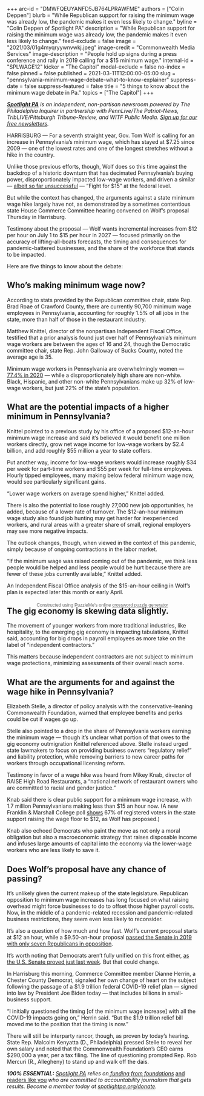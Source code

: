 +++
arc-id = "DMWFQEUYANFD5JB764LPRAWFME"
authors = ["Colin Deppen"]
blurb = "While Republican support for raising the minimum wage was already low, the pandemic makes it even less likely to change."
byline = "Colin Deppen of Spotlight PA"
description = "While Republican support for raising the minimum wage was already low, the pandemic makes it even less likely to change."
feed-exclude = false
image = "2021/03/01g4myqryywnvwkj.jpeg"
image-credit = "Commonwealth Media Services"
image-description = "People hold up signs during a press conference and rally in 2019 calling for a $15 minimum wage."
internal-id = "SPLWAGE12"
kicker = "The Capitol"
modal-exclude = false
no-index = false
pinned = false
published = 2021-03-11T12:00:00-05:00
slug = "pennsylvania-minimum-wage-debate-what-to-know-explainer"
suppress-date = false
suppress-featured = false
title = "5 things to know about the minimum wage debate in Pa."
topics = ["The Capitol"]
+++

<a href="https://www.spotlightpa.org/"><i><b>Spotlight PA</b></i></a><i> is an independent, non-partisan newsroom powered by The Philadelphia Inquirer in partnership with PennLive/The Patriot-News, TribLIVE/Pittsburgh Tribune-Review, and WITF Public Media. </i><a href="https://www.spotlightpa.org/newsletters"><i>Sign up for our free newsletters</i></a><i>.</i>

HARRISBURG — For a seventh straight year, Gov. Tom Wolf is calling for an increase in Pennsylvania’s minimum wage, which has stayed at $7.25 since 2009 — one of the lowest rates and one of the longest stretches without a hike in the country.

Unlike those previous efforts, though, Wolf does so this time against the backdrop of a historic downturn that has decimated Pennsylvania’s buying power, disproportionately impacted low-wage workers, and driven a similar — <a href="https://www.nytimes.com/live/2021/03/05/us/joe-biden-news">albeit so far unsuccessful</a> — “Fight for $15” at the federal level.

But while the context has changed, the arguments against a state minimum wage hike largely have not, as demonstrated by a sometimes contentious state House Commerce Committee hearing convened on Wolf’s proposal Thursday in Harrisburg.

<script src="https://www.spotlightpa.org/embed.js" async></script><div data-spl-embed-version="1" data-spl-src="https://www.spotlightpa.org/embeds/newsletter/"></div>

Testimony about the proposal — Wolf wants incremental increases from $12 per hour on July 1 to $15 per hour in 2027 — focused primarily on the accuracy of lifting-all-boats forecasts, the timing and consequences for pandemic-battered businesses, and the share of the workforce that stands to be impacted.

Here are five things to know about the debate:

## Who’s making minimum wage now?

According to stats provided by the Republican committee chair, state Rep. Brad Roae of Crawford County, there are currently 90,700 minimum wage employees in Pennsylvania, accounting for roughly 1.5% of all jobs in the state, more than half of those in the restaurant industry.

Matthew Knittel, director of the nonpartisan Independent Fiscal Office, testified that a prior analysis found just over half of Pennsylvania’s minimum wage workers are between the ages of 16 and 24, though the Democratic committee chair, state Rep. John Galloway of Bucks County, noted the average age is 35.

Minimum wage workers in Pennsylvania are overwhelmingly women — <a href="https://www.workstats.dli.pa.gov/Documents/Minimum%20Wage%20Reports/Minimum%20Wage%20Report%202021.pdf">77.4% in 2020</a> — while a disproportionately high share are non-white. Black, Hispanic, and other non-white Pennsylvanians make up 32% of low-wage workers, but just 22% of the state’s population.

## What are the potential impacts of a higher minimum in Pennsylvania?

Knittel pointed to a previous study by his office of a proposed $12-an-hour minimum wage increase and said it’s believed it would benefit one million workers directly, grow net wage income for low-wage workers by $2.4 billion, and add roughly $55 million a year to state coffers.

Put another way, income for low-wage workers would increase roughly $34 per week for part-time workers and $55 per week for full-time employees. Hourly tipped employees, many making below federal minimum wage now, would see particularly significant gains.

“Lower wage workers on average spend higher,” Knittel added.

There is also the potential to lose roughly 27,000 new job opportunities, he added, because of a lower rate of turnover. The $12-an-hour minimum wage study also found job hunting may get harder for inexperienced workers, and rural areas with a greater share of small, regional employers may see more negative impacts.

The outlook changes, though, when viewed in the context of this pandemic, simply because of ongoing contractions in the labor market.

“If the minimum wage was raised coming out of the pandemic, we think less people would be helped and less people would be hurt because there are fewer of these jobs currently available,” Knittel added.

An Independent Fiscal Office analysis of the $15-an-hour ceiling in Wolf’s plan is expected later this month or early April.

<!-- Include the CryptoJS library for hashing the user id before sending it to the PuzzleMe server. -->
<script src="https://cdnjs.cloudflare.com/ajax/libs/crypto-js/4.1.1/crypto-js.min.js"></script>
<!-- Include the javascript library for embedding this puzzle. -->
<script id="pm-script" src="https://puzzleme.amuselabs.com/pmm/js/puzzleme-embed.js"></script>
<!-- Specify the Amuse Labs server name from where the puzzles will be served and trigger the embed flow. -->
<script>
    PM_Config.PM_BasePath = "https://puzzleme.amuselabs.com/pmm/";
</script>
<!-- Specifies the puzzle to be embedded on the page. If you want to render multiple games on your page then you can copy paste it multiple times. -->
<div style="position: relative; text-align: center;"><div class="pm-embed-div" data-id="7208d52d" data-set="8f2783eb09b5fc82a38afa2bc16cc46229d36df12a171a7b317752dda9c4a391" data-puzzleType="crossword" data-height="700px" data-mobileMargin="10px"></div><div class="pm-attribution-div" style="font-family: sans-serif; font-size: 12px; color: rgb(102, 102, 102); position: absolute; top: 100%; left: 50%; transform: translate(-50%, 0px); padding-top: 5px; width: 100%;">Constructed using PuzzleMe's online <a href="https://amuselabs.com/games/crossword/" target="_blank" style="color: #666666; text-decoration: underline;">crossword puzzle generator</a></div></div>

## The gig economy is skewing data slightly.

The movement of younger workers from more traditional industries, like hospitality, to the emerging gig economy is impacting tabulations, Knittel said, accounting for big drops in payroll employees as more take on the label of “independent contractors.”

This matters because independent contractors are not subject to minimum wage protections, minimizing assessments of their overall reach some.

## What are the arguments for and against the wage hike in Pennsylvania?

Elizabeth Stelle, a director of policy analysis with the conservative-leaning Commonwealth Foundation, warned that employee benefits and perks could be cut if wages go up.

Stelle also pointed to a drop in the share of Pennsylvania workers earning the minimum wage — though it’s unclear what portion of that owes to the gig economy outmigration Knittel referenced above. Stelle instead urged state lawmakers to focus on providing business owners “regulatory relief” and liability protection, while removing barriers to new career paths for workers through occupational licensing reform.

Testimony in favor of a wage hike was heard from Mikey Knab, director of RAISE High Road Restaurants, a “national network of restaurant owners who are committed to racial and gender justice.”

Knab said there is clear public support for a minimum wage increase, with 1.7 million Pennsylvanians making less than $15 an hour now. (A new Franklin &amp; Marshall College poll <a href="https://www.fandm.edu/uploads/files/463875674302125332-fmmarch2021-summaryoffindings.pdf">shows</a> 67% of registered voters in the state support raising the wage floor to $12, as Wolf has proposed.)

Knab also echoed Democrats who paint the move as not only a moral obligation but also a macroeconomic strategy that raises disposable income and infuses large amounts of capital into the economy via the lower-wage workers who are less likely to save it.

## Does Wolf’s proposal have any chance of passing?

It’s unlikely given the current makeup of the state legislature. Republican opposition to minimum wage increases has long focused on what raising overhead might force businesses to do to offset those higher payroll costs. Now, in the middle of a pandemic-related recession and pandemic-related business restrictions, they seem even less likely to reconsider.

It’s also a question of how much and how fast. Wolf’s current proposal starts at $12 an hour, while a $9.50-an-hour proposal <a href="https://www.pennlive.com/news/2019/11/minimum-wage-increases-passes-in-state-senate-bigger-test-will-come-in-state-house.html">passed the Senate in 2019 with only seven Republicans in opposition</a>.

<script src="https://www.spotlightpa.org/embed.js" async></script><div data-spl-embed-version="1" data-spl-src="https://www.spotlightpa.org/embeds/donate/?teaser_text=If%20you%20learned%20something%20from%20this%20report%2C%20pay%20it%20forward%20and%20become%20a%20member%20of%20Spotlight%20PA%20so%20someone%20else%20can%20in%20the%20future.&cta_text=CLICK%20TO%20CONTRIBUTE&eyebrow_text=WHILE%20YOU'RE%20HERE..."></div>

It’s worth noting that Democrats aren’t fully unified on this front either, <a href="https://www.businessinsider.com/8-democrats-voted-against-raising-minimum-wage-worth-43-million-2021-3">as the U.S. Senate proved just last week</a>. But that could change.

In Harrisburg this morning, Commerce Committee member Dianne Herrin, a Chester County Democrat, signaled her own change of heart on the subject following the passage of a $1.9 trillion federal COVID-19 relief plan — signed into law by President Joe Biden today — that includes billions in small-business support.

“I initially questioned the timing [of the minimum wage increase] with all the COVID-19 impacts going on,” Herrin said. “But the $1.9 trillion relief bill moved me to the position that the timing is now.”

There will still be interparty rancor, though, as proven by today’s hearing. State Rep. Malcolm Kenyatta (D., Philadelphia) pressed Stelle to reveal her own salary and noted that the Commonwealth Foundation’s CEO earns $290,000 a year, per a tax filing. The line of questioning prompted Rep. Rob Mercuri (R., Allegheny) to stand up and walk off the dais.

<i><b>100% ESSENTIAL:</b></i><i> </i><a href="https://www.spotlightpa.org/"><i>Spotlight PA</i></a><i> relies on</i><a href="https://www.spotlightpa.org/support"><i> funding from foundations</i></a><i> </i><a href="https://www.spotlightpa.org/support">and readers like you</a><i> who are committed to accountability journalism that gets results. Become a member today at </i><a href="/donate?campaign=701Dn000000YgovIAC"><i>spotlightpa.org/donate</i></a><i>.</i>
